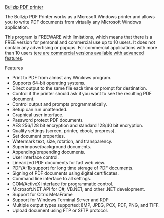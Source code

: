[Bullzip PDF printer](https://www.bullzip.com/products/pdf/info.php)

The Bullzip PDF Printer works as a Microsoft Windows printer and allows you to write PDF documents from virtually any Microsoft Windows application.

This program is FREEWARE with limitations, which means that there is a FREE version for personal and commercial use up to 10 users. It does not contain any advertising or popups. For commercial applications with more than 10 users [tere are commercial versions available with advanced features](https://www.biopdf.com/).

Features
- Print to PDF from almost any Windows program.
- Supports 64-bit operating systems.
- Direct output to the same file each time or prompt for destination.
- Control if the printer should ask if you want to see the resulting PDF document.
- Control output and prompts programmatically.
- Setup can run unattended.
- Graphical user interface.
- Password protect PDF documents.
- AES 256/128 bit encryption and standard 128/40 bit encryption.
- Quality settings (screen, printer, ebook, prepress).
- Set document properties.
- Watermark text, size, rotation, and transparency.
- Superimpose/background documents.
- Appending/prepending documents.
- User interface control.
- Linearized PDF documents for fast web view.
- PDF/A-1b support for long time storage of PDF documents.
- Signing of PDF documents using digital certificates.
- Command line interface to all settings.
- COM/ActiveX interface for programmatic control.
- Microsoft.NET API for C#, VB.NET, and other .NET development.
- Support for Citrix MetaFrame
- Support for Windows Terminal Server and RDP
- Multiple output types supported: BMP, JPEG, PCX, PDF, PNG, and TIFF.
- Upload document using FTP or SFTP protocol.
